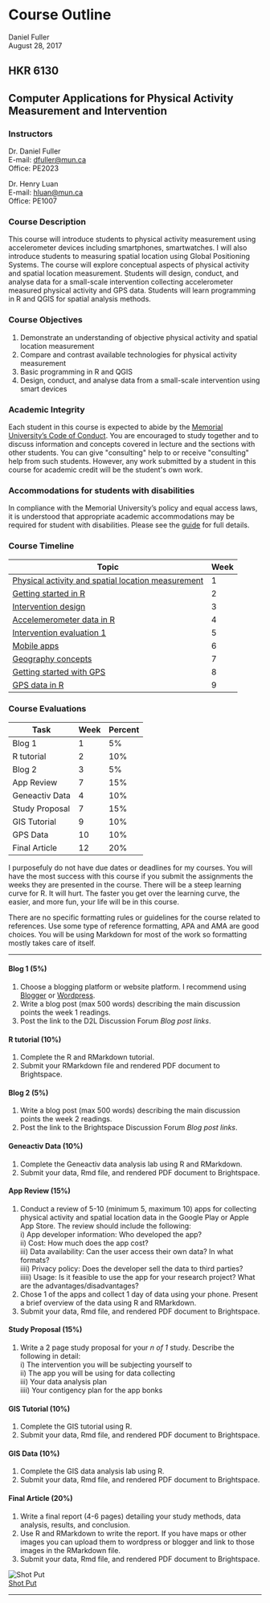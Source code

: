 # Course Outline
Daniel Fuller  
August 28, 2017  



## HKR 6130
## Computer Applications for Physical Activity Measurement and Intervention

### Instructors
Dr. Daniel Fuller  
E-mail: dfuller@mun.ca  
Office: PE2023  

Dr.	Henry Luan  
E-mail: hluan@mun.ca  
Office: PE1007  

### Course Description
This course will introduce students to physical activity measurement using accelerometer devices including smartphones, smartwatches. I will also introduce students to measuring spatial location using Global Positioning Systems. The course will explore conceptual aspects of physical activity and spatial location measurement. Students will design, conduct, and analyse data for a small-scale intervention collecting accelerometer measured physical activity and GPS data. Students will learn programming in R and QGIS for spatial analysis methods. 

### Course Objectives
1. Demonstrate an understanding of objective physical activity and spatial location measurement  
2. Compare and contrast available technologies for physical activity measurement  
3. Basic programming in R and QGIS  
4. Design, conduct, and analyse data from a small-scale intervention using smart devices  


### Academic Integrity
Each student in this course is expected to abide by the [Memorial University’s Code of Conduct](http://www.mun.ca/student/sscm/conduct/). You are encouraged to study together and to discuss information and concepts covered in lecture and the sections with other students. You can give "consulting" help to or receive "consulting" help from such students. However, any work submitted by a student in this course for academic credit will be the student's own work.

### Accommodations for students with disabilities
In compliance with the Memorial University’s policy and equal access laws, it is understood that appropriate academic accommodations may be required for student with disabilities. Please see the [guide](http://www.mun.ca/policy/site/policy.php?id=239) for full details.

### Course Timeline

Topic   | Week |  
-----  |------|
[Physical activity and spatial location measurement](https://github.com/walkabilly/HKR6130_MUN/blob/master/week1.md) | 1    |
[Getting started in R](https://github.com/walkabilly/HKR6130_MUN/blob/master/week2.md)  | 2    | 
[Intervention design](https://github.com/walkabilly/HKR6130_MUN/blob/master/week3.md)  | 3    | 
[Accelemerometer data in R](https://github.com/walkabilly/HKR6130_MUN/blob/master/week4.md)  | 4    |
[Intervention evaluation 1](https://github.com/walkabilly/HKR6130_MUN/blob/master/week5.md) | 5    |
[Mobile apps](https://github.com/walkabilly/HKR6130_MUN/blob/master/week6.md) | 6 |
[Geography concepts](https://github.com/walkabilly/HKR6130_MUN/blob/master/week7.md)   | 7    | 
[Getting started with GPS](https://github.com/walkabilly/HKR6130_MUN/blob/master/week8.md) | 8    | 
[GPS data in R](https://github.com/walkabilly/HKR6130_MUN/blob/master/week9.md)  | 9    | 

### Course Evaluations

Task   | Week | Percent | 
-----  |------|---------|
Blog 1 | 1    | 5%      |
R tutorial  | 2    | 10%      |
Blog 2  | 3    | 5%      |
App Review  | 7    | 15%      |
Geneactiv Data  | 4    | 10%      |
Study Proposal  | 7    | 15%      |
GIS Tutorial  | 9    | 10%      |
GPS Data  | 10    | 10%      |
Final Article  | 12    | 20%      |

I purposefuly do not have due dates or deadlines for my courses. You will have the most success with this course if you submit the assignments the weeks they are presented in the course. There will be a steep learning curve for R. It will hurt. The faster you get over the learning curve, the easier, and more fun, your life will be in this course.  

There are no specific formatting rules or guidelines for the course related to references. Use some type of reference formatting, APA and AMA are good choices. You will be using Markdown for most of the work so formatting mostly takes care of itself. 

***

#### Blog 1 (5%)

1. Choose a blogging platform or website platform. I recommend using [Blogger](https://www.blogger.com/) or [Wordpress](https://wordpress.com/). 
2. Write a blog post (max 500 words) describing the main discussion points the week 1 readings.
3. Post the link to the D2L Discussion Forum *Blog post links*.
 
#### R tutorial (10%)

1. Complete the R and RMarkdown tutorial.
2. Submit your RMarkdown file and rendered PDF document to Brightspace. 

#### Blog 2 (5%)

1. Write a blog post (max 500 words) describing the main discussion points the week 2 readings.
2. Post the link to the Brightspace Discussion Forum *Blog post links*.

#### Geneactiv Data (10%)

1. Complete the Geneactiv data analysis lab using R and RMarkdown.
2. Submit your data, Rmd file, and rendered PDF document to Brightspace. 

#### App Review (15%)

1. Conduct a review of 5-10 (minimum 5, maximum 10) apps for collecting physical activity and spatial location data in the Google Play or Apple App Store. The review should include the following:  
    i) App developer information: Who developed the app?   
    ii) Cost: How much does the app cost?   
    iii) Data availability: Can the user access their own data? In what formats?   
    iiii) Privacy policy: Does the developer sell the data to third parties?   
    iiiii) Usage: Is it feasible to use the app for your research project? What are the advantages/disadvantages?   
2. Chose 1 of the apps and collect 1 day of data using your phone. Present a brief overview of the data using R and RMarkdown.  
3. Submit your data, Rmd file, and rendered PDF document to Brightspace.  

#### Study Proposal	(15%)

1. Write a 2 page study proposal for your *n of 1* study. Describe the following in detail:   
    i) The intervention you will be subjecting yourself to  
    ii) The app you will be using for data collecting  
    iii) Your data analysis plan  
    iiii) Your contigency plan for the app bonks  

#### GIS Tutorial	(10%)

1. Complete the GIS tutorial using R.
2. Submit your data, Rmd file, and rendered PDF document to Brightspace. 

#### GIS Data	(10%)

1. Complete the GIS data analysis lab using R.
2. Submit your data, Rmd file, and rendered PDF document to Brightspace.  

#### Final Article (20%)

1. Write a final report (4-6 pages) detailing your study methods, data analysis, results, and conclusion. 
2. Use R and RMarkdown to write the report. If you have maps or other images you can upload them to wordpress or blogger and link to those images in the RMarkdown file. 
3. Submit your data, Rmd file, and rendered PDF document to Brightspace. 

![Shot Put](http://images.complex.com/complex/image/upload/c_limit,w_680/fl_lossy,pg_1,q_auto/cvv8cts2bogemlyduqat.jpg)  
    [Shot Put](http://weknowmemes.com/2012/06/ermagerd-shertpert/)

***
